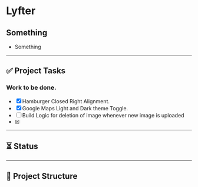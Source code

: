 # Lyfter

## Something
- Something

---

## ✅ Project Tasks

### Work to be done.
- [x] Hamburger Closed Right Alignment.
- [x] Google Maps Light and Dark theme Toggle.
- [ ] Build Logic for deletion of image whenever new image is uploaded
- [x] 


---

## ⏳ Status

---

## 📂 Project Structure

